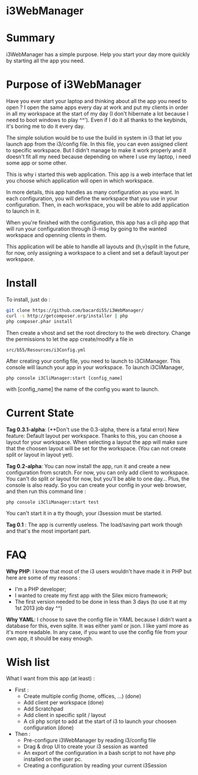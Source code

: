 i3WebManager
============

Summary
=======
i3WebManager has a simple purpose. Help you start your day more quickly by starting all the app you need.

Purpose of i3WebManager
=======================
Have you ever start your laptop and thinking about all the app you need to open ?
I open the same apps every day at work and put my clients in order in all my workspace at the start of my day (I don't hibernate a lot because I need to boot windows to play ^^').
Even if I do it all thanks to the keybinds, it's boring me to do it every day.

The simple solution would be to use the build in system in i3 that let you launch app from the i3/config file. In this file, you can even assigned client to specific workspace.
But I didn't manage to make it work properly and it doesn't fit all my need because depending on where I use my laptop, i need some app or some other.

This is why i started this web application.
This app is a web interface that let you choose which application will open in which workspace.

In more details, this app handles as many configuration as you want. In each configuration, you will define the workspace that you use in your configuration.
Then, in each workspace, you will be able to add application to launch in it.

When you're finished with the configuration, this app has a cli php app that will run your configuration through i3-msg by going to the wanted workspace and openning clients in them.

This application will be able to handle all layouts and {h,v}split in the future, for now, only assigning a workspace to a client and set a default layout per workspace.


Install
=======
To install, just do :
```bash
git clone https://github.com/bacardi55/i3WebManager/
curl -s http://getcomposer.org/installer | php
php composer.phar install
```
Then create a vhost and set the root directory to the web directory.
Change the permissions to let the app create/modify a file in
```
src/b55/Resources/i3Config.yml
```

After creating your config file, you need to launch to i3CliManager. This console will launch your app in your workspace.
To launch i3CliManager,
```
php console i3CliManager:start [config_name]
```
with [config_name] the name of the config you want to launch.

Current State
=============
**Tag 0.3.1-alpha**: (**Don't use the 0.3-alpha, there is a fatal error)
New feature: Default layout per workspace.
Thanks to this, you can choose a layout for your workspace. When selecting a layout
the app will make sure that the choosen layout will be set for the workspace.
(You can not create split or layout in layout yet).

**Tag 0.2-alpha**:
You can now install the app, run it and create a new configuration from scratch.
For now, you can only add client to workspace. You can't do split or layout for now, but you'll be able to one day…
Plus, the console is also ready. So you can create your config in your web browser, and then run this command line :
```
php console i3CliManager:start test
```
You can't start it in a tty though, your i3session must be started.

**Tag 0.1** :
The app is currently useless. The load/saving part work though and that's the most important part.

FAQ
===
**Why PHP**:
I know that most of the i3 users wouldn't have made it in PHP but here are some of my reasons :
  - I'm a PHP developer;
  - I wanted to create my first app with the Silex micro framework;
  - The first version needed to be done in less than 3 days (to use it at my 1st 2013 job day ^^)

**Why YAML**:
I choose to save the config file in YAML because I didn't want a database for this, even sqlite. It was either
yaml or json. I like yaml more as it's more readable. In any case, if you want to use the config file from your own app, it should be easy enough.

Wish list
=========
What I want from this app (at least) :
- First :
  - Create multiple config (home, offices, …) (done)
  - Add client per workspace (done)
  - Add Scratchpad
  - Add client in specific split / layout
  - A cli php script to add at the start of i3 to launch your choosen configuration (done)
- Then :
  - Pre-configure i3WebManager by reading i3/config file
  - Drag & drop UI to create your i3 session as wanted
  - An export of the configuration in a bash script to not have php installed on the user pc.
  - Creating a configuration by reading your current i3Session
